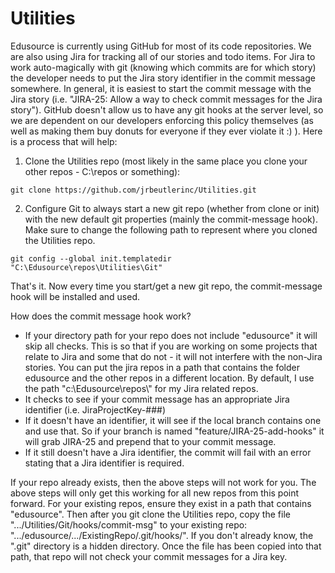 # Utilities

Edusource is currently using GitHub for most of its code repositories. We are also using Jira for tracking all of our stories and todo items. For Jira to work auto-magically with git (knowing which commits are for which story) the developer needs to put the Jira story identifier in the commit message somewhere. In general, it is easiest to start the commit message with the Jira story (i.e. "JIRA-25: Allow a way to check commit messages for the Jira story"). GitHub doesn't allow us to have any git hooks at the server level, so we are dependent on our developers enforcing this policy themselves (as well as making them buy donuts for everyone if they ever violate it :) ). Here is a process that will help:

1. Clone the Utilities repo (most likely in the same place you clone your other repos - C:\repos or something):
```
git clone https://github.com/jrbeutlerinc/Utilities.git
```

2. Configure Git to always start a new git repo (whether from clone or init) with the new default git properties (mainly the commit-message hook). Make sure to change the following path to represent where you cloned the Utilities repo.
```
git config --global init.templatedir "C:\Edusource\repos\Utilities\Git"
```

That's it. Now every time you start/get a new git repo, the commit-message hook will be installed and used.

How does the commit message hook work?
<ul>
		<li>If your directory path for your repo does not include "edusource" it will skip all checks. This is so that if you are working on some projects that relate to Jira and some that do not - it will not interfere with the non-Jira stories. You can put the jira repos in a path that contains the folder edusource and the other repos in a different location. By default, I use the path "c:\Edusource\repos\" for my Jira related repos.</li>
	<li>It checks to see if your commit message has an appropriate Jira identifier (i.e. JiraProjectKey-###)</li>
	<li>If it doesn't have an identifier, it will see if the local branch contains one and use that. So if your branch is named "feature/JIRA-25-add-hooks" it will grab JIRA-25 and prepend that to your commit message.</li>
	<li>If it still doesn't have a Jira identifier, the commit will fail with an error stating that a Jira identifier is required.</li>
</ul>

If your repo already exists, then the above steps will not work for you. The above steps will only get this working for all new repos from this point forward. For your existing repos, ensure they exist in a path that contains "edusource". Then after you git clone the Utilities repo, copy the file ".../Utilities/Git/hooks/commit-msg" to your existing repo: ".../edusource/.../ExistingRepo/.git/hooks/". If you don't already know, the ".git" directory is a hidden directory. Once the file has been copied into that path, that repo will not check your commit messages for a Jira key.
